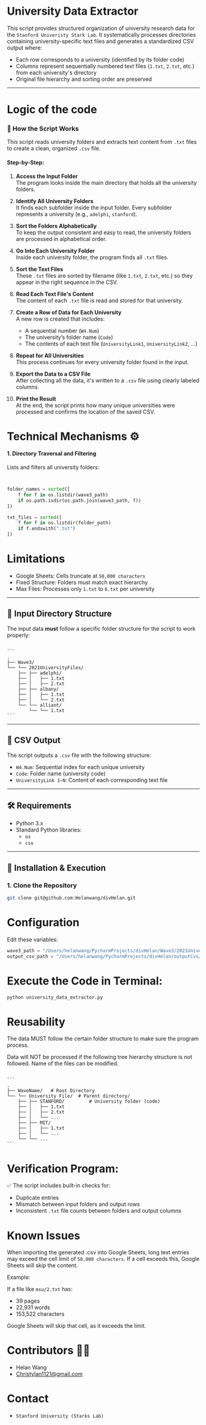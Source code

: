 # University Data Extractor

This script provides structured organization of university research data for the `Stanford Univeristy Stark Lab`. It systematically processes directories containing university-specific text files and generates a standardized CSV output where:

- Each row corresponds to a university (identified by its folder code)
- Columns represent sequentially numbered text files (`1.txt`, `2.txt`, etc.) from each university's directory
- Original file hierarchy and sorting order are preserved

---

# Logic of the code
### 🧠 How the Script Works

This script reads university folders and extracts text content from `.txt` files to create a clean, organized `.csv` file.

#### Step-by-Step:

1. **Access the Input Folder**  
   The program looks inside the main directory that holds all the university folders.

2. **Identify All University Folders**  
   It finds each subfolder inside the input folder. Every subfolder represents a university (e.g., `adelphi`, `stanford`).

3. **Sort the Folders Alphabetically**  
   To keep the output consistent and easy to read, the university folders are processed in alphabetical order.

4. **Go Into Each University Folder**  
   Inside each university folder, the program finds all `.txt` files.

5. **Sort the Text Files**  
   These `.txt` files are sorted by filename (like `1.txt`, `2.txt`, etc.) so they appear in the right sequence in the CSV.

6. **Read Each Text File's Content**  
   The content of each `.txt` file is read and stored for that university.

7. **Create a Row of Data for Each University**  
   A new row is created that includes:
   - A sequential number (`W4.Num`)
   - The university’s folder name (`Code`)
   - The contents of each text file (`UniversityLink1`, `UniversityLink2`, ...)

8. **Repeat for All Universities**  
   This process continues for every university folder found in the input.

9. **Export the Data to a CSV File**  
   After collecting all the data, it's written to a `.csv` file using clearly labeled columns.

10. **Print the Result**  
    At the end, the script prints how many unique universities were processed and confirms the location of the saved CSV.

# Technical Mechanisms ⚙️
#### 1. **Directory Traversal and Filtering**

Lists and filters all university folders:

```python


folder_names = sorted([
    f for f in os.listdir(wave3_path)
    if os.path.isdir(os.path.join(wave3_path, f))
])

txt_files = sorted([
    f for f in os.listdir(folder_path)
    if f.endswith(".txt")
])
```


# Limitations

* Google Sheets: Cells truncate at `50,000 characters`
* Fixed Structure: Folders must match exact hierarchy
* Max Files: Processes only `1.txt` to `6.txt` per university

---
## 📁 Input Directory Structure

The input data **must** follow a specific folder structure for the script to work properly:

<pre lang="nohighlight"><code>
```
.
├── Wave3/
└── └── 2021UniversityFiles/
    ├── ├── adelphi/
    ├── │   ├── 1.txt
    ├── │   ├── 2.txt
    ├── ├── albany/
    ├── │   ├── 1.txt
    ├── │   └── 2.txt
    └── └── alliant/
        └── └── 1.txt
```
</code></pre>


---

## 📄 CSV Output

The script outputs a `.csv` file with the following structure:

- `W4.Num`: Sequential index for each unique university
- `Code`: Folder name (university code)
- `UniversityLink 1~N`: Content of each corresponding text file

---

## 🛠 Requirements

- Python 3.x  
- Standard Python libraries:
  - `os`
  - `csv`

---

## 🚀 Installation & Execution

### 1. Clone the Repository

```bash
git clone git@github.com:Helanwang/divHelan.git
```

# Configuration

Edit these variables:
```python 
wave3_path = "/Users/helanwang/PycharmProjects/divHelan/Wave3/2021UniversityFiles"
output_csv_path = "/Users/helanwang/PycharmProjects/divHelan/outputCvs/output_wave3_content_ordered.csv"
```


# Execute the Code in Terminal:

``` bash
python university_data_extractor.py
```

# Reusability

The data MUST follow the certain folder structure to make sure the program process. 

Data will NOT be processed if the following tree hierarchy structure is not followed. Name of the files can be modified. 

<pre lang="nohighlight"><code>
```
.
├── WaveName/   # Root Directory
└── └── University File/  # Parent directory/
    ├── ├── STANFORD/         # University folder (code)
    ├── │   ├── 1.txt         
    ├── │   ├── 2.txt         
    ├── │   └── ...  
    ├── ├── MIT/
    ├── │   ├── 1.txt
    ├── │   └── ...
    └── └── ...
```
</code></pre>


# Verification Program:

✅  The script includes built-in checks for:
* Duplicate entries
* Mismatch between input folders and output rows
* Inconsistent `.txt` file counts between folders and output columns

# Known Issues

When importing the generated .csv into Google Sheets, long text entries may exceed the cell limit of `50,000 characters`. If a cell exceeds this, Google Sheets will skip the content.

Example:

If a file like `msu/2.txt` has:
* 39 pages
* 22,931 words
* 153,522 characters

Google Sheets will skip that cell, as it exceeds the limit.


# Contributors 👩‍💻
* Helan Wang 
* Christylan1121@gmail.com

# Contact
* `Stanford University (Starks Lab)`